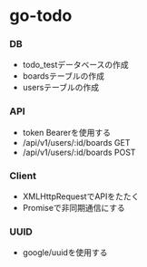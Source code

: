 # go-todo

### DB
- todo_testデータベースの作成
- boardsテーブルの作成
- usersテーブルの作成

### API
- token Bearerを使用する
- /api/v1/users/:id/boards  GET
- /api/v1/users/:id/boards  POST

### Client
- XMLHttpRequestでAPIをたたく
- Promiseで非同期通信にする

### UUID
- google/uuidを使用する
